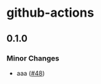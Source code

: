 # github-actions

## 0.1.0

### Minor Changes

- aaa ([#48](https://github.com/baseballyama/github-actions/pull/48))
